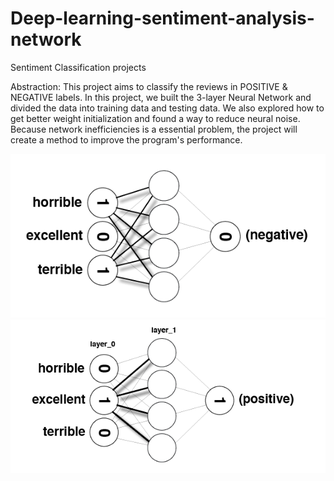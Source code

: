 # Deep-learning-sentiment-analysis-network
Sentiment Classification projects

Abstraction:
  This project aims to classify the reviews in POSITIVE & NEGATIVE labels. In this project, we built the 3-layer Neural Network and divided the data into training data and testing data. We also explored how to get better weight initialization and found a way to reduce neural noise. Because network inefficiencies is a essential problem, the project will create a method to improve the program's performance. 
  
  ![image](https://github.com/QirenSun/Deep-learning-sentiment-analysis-network/blob/master/IMAGE/sentiment_network_sparse_2.png)
  ![image](https://github.com/QirenSun/Deep-learning-sentiment-analysis-network/blob/master/IMAGE/sentiment_network_sparse.png)
